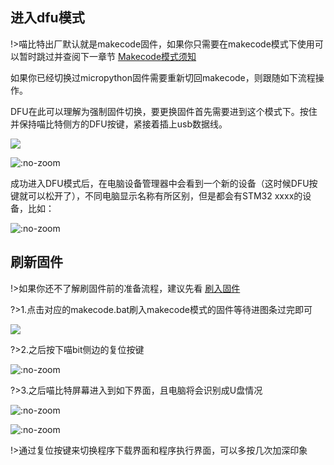 ## 进入dfu模式

!>喵比特出厂默认就是makecode固件，如果你只需要在makecode模式下使用可以暂时跳过并查阅下一章节 [Makecode模式须知](makecode/02喵bit版Makecode简介)  

如果你已经切换过micropython固件需要重新切回makecode，则跟随如下流程操作。  
  
DFU在此可以理解为强制固件切换，要更换固件首先需要进到这个模式下。按住并保持喵比特侧方的DFU按键，紧接着插上usb数据线。

![](https://s2.ax1x.com/2019/01/26/knLsSI.jpg)

![](https://s2.ax1x.com/2019/01/26/knL0FH.gif ':no-zoom')

成功进入DFU模式后，在电脑设备管理器中会看到一个新的设备（这时候DFU按键就可以松开了），不同电脑显示名称有所区别，但是都会有STM32 xxxx的设备，比如：

![](https://s2.ax1x.com/2019/01/26/knLcOf.png ':no-zoom')

## 刷新固件  
 
!>如果你还不了解刷固件前的准备流程，建议先看  [刷入固件](parameter/01固件更新教程)  
  
?>1.点击对应的makecode.bat刷入makecode模式的固件等待进图条过完即可  
  
![](https://s2.ax1x.com/2019/01/28/kK5bjO.png)  
  
?>2.之后按下喵bit侧边的复位按键  

![](https://s2.ax1x.com/2019/01/28/kKIAbQ.png ':no-zoom')

?>3.之后喵比特屏幕进入到如下界面，且电脑将会识别成U盘情况  

![](https://s2.ax1x.com/2019/01/28/kKI1rF.png ':no-zoom')  

![](https://s2.ax1x.com/2019/01/26/knOEAe.png ':no-zoom')  
  
!>通过复位按键来切换程序下载界面和程序执行界面，可以多按几次加深印象


